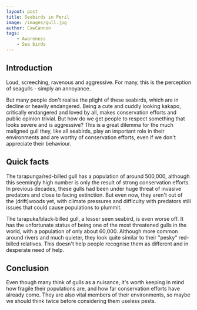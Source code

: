 ```yaml
---
layout: post
title: Seabirds in Peril
image: /images/gull.jpg
author: CawCannon
tags:
    - Awareness
    - Sea birds
---
```


## Introduction

Loud, screeching, ravenous and aggressive. For many, this is the perception of seagulls - simply an annoyance.

But many people don't realise the plight of these seabirds, which are in decline or heavily endangered. Being a cute and cuddly looking kakapo, critically endangered and loved by all, makes conservation efforts and public opinion trivial. But how do we get people to respect something that looks severe and is aggressive? This is a great dilemma for the much maligned gull they, like all seabirds, play an important role in their environments and are worthy of conservation efforts, even if we don't appreciate their behaviour.

## Quick facts

The tarapunga/red-billed gull has a population of around 500,000, although this seemingly high number is only the result of strong conservation efforts. In previous decades, these gulls had been under huge threat of invasive predators and close to facing extinction. But even now, they aren't out of the (drift)woods yet, with climate pressures and difficulty with predators still issues that could cause populations to plummit. 

The tarapuka/black-billed gull, a lesser seen seabird, is even worse off. It has the unfortunate status of being one of the most threatened gulls in the world, with a population of only about 60,000. Although more common around rivers and much quieter, they look quite similar to their "pesky" red-billed relatives. This doesn't help people recognise them as different and in desperate need of help.

## Conclusion

Even though many think of gulls as a nuisance, it's worth keeping in mind how fragile their populations are, and how far conservation efforts have already come. They are also vital members of their environments, so maybe we should think twice before considering them useless pests. 
